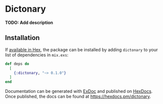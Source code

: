 # Dictonary

**TODO: Add description**

## Installation

If [available in Hex](https://hex.pm/docs/publish), the package can be installed
by adding `dictonary` to your list of dependencies in `mix.exs`:

```elixir
def deps do
  [
    {:dictonary, "~> 0.1.0"}
  ]
end
```

Documentation can be generated with [ExDoc](https://github.com/elixir-lang/ex_doc)
and published on [HexDocs](https://hexdocs.pm). Once published, the docs can
be found at <https://hexdocs.pm/dictonary>.

